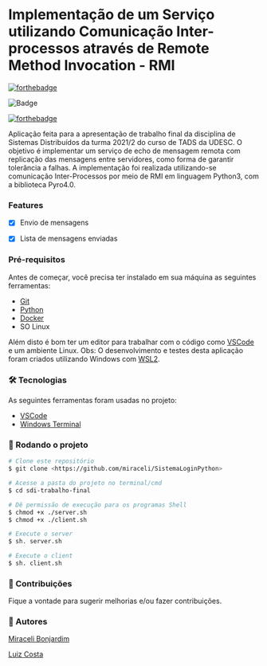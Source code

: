 # Implementação de um Serviço utilizando Comunicação Inter-processos através de Remote Method Invocation - RMI

[![forthebadge](https://forthebadge.com/images/badges/made-with-python.svg)](https://forthebadge.com)

![Badge](https://img.shields.io/badge/Made_with-docker-%237159c1?style=for-the-badge&logo=docker&labelColor=blue&color=darkblue&logoColor=white)

[![forthebadge](https://forthebadge.com/images/badges/works-on-my-machine.svg)](https://forthebadge.com)


Aplicação feita para a apresentação de trabalho final da disciplina de Sistemas Distribuídos da turma 2021/2 do curso de TADS da UDESC. 
O objetivo é implementar um serviço de echo de mensagem remota com replicação das mensagens entre servidores, como forma de garantir tolerância a falhas.
A implementação foi realizada utilizando-se comunicação Inter-Processos por meio de RMI em linguagem Python3, com a biblioteca Pyro4.0.

### Features

- [x] Envio de mensagens
- [x] Lista de mensagens enviadas


### Pré-requisitos

Antes de começar, você precisa ter instalado em sua máquina as seguintes ferramentas:
- [Git](https://git-scm.com)
- [Python](https://www.python.org/downloads/)
- [Docker](https://www.docker.com/get-started)
- SO Linux
 
Além disto é bom ter um editor para trabalhar com o código como [VSCode](https://code.visualstudio.com/) e um ambiente Linux. Obs: O desenvolvimento e testes desta aplicação foram criados utilizando Windows com [WSL2](https://docs.microsoft.com/pt-br/windows/wsl/install).

### 🛠 Tecnologias

As seguintes ferramentas foram usadas no projeto:

- [VSCode](https://code.visualstudio.com/)
- [Windows Terminal](https://www.microsoft.com/pt-br/p/windows-terminal/9n0dx20hk701)

### 🎲 Rodando o projeto

```bash
# Clone este repositório
$ git clone <https://github.com/miraceli/SistemaLoginPython>

# Acesse a pasta do projeto no terminal/cmd
$ cd sdi-trabalho-final

# Dê permissão de execução para os programas Shell
$ chmod +x ./server.sh
$ chmod +x ./client.sh

# Execute o server 
$ sh. server.sh

# Execute o client
$ sh. client.sh
```


### 🔧 Contribuições
Fique a vontade para sugerir melhorias e/ou fazer contribuições.


### 🎯 Autores
[Miraceli Bonjardim](https://linkedin.com/in/miraceli)

[Luiz Costa](https://github.com/LuizCostaa)
